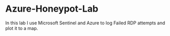 # Azure-Honeypot-Lab
In this lab I use Microsoft Sentinel and Azure to log Failed RDP attempts and plot it to a map. 
